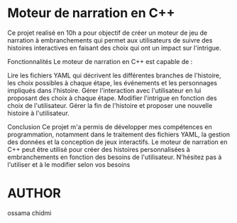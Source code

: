 # Moteur de narration en C++

Ce projet realisé en 10h a pour objectif de créer un moteur de jeu de narration à embranchements qui permet aux utilisateurs de suivre des histoires interactives en faisant des choix qui ont un impact sur l'intrigue.

Fonctionnalités
Le moteur de narration en C++ est capable de :

Lire les fichiers YAML qui décrivent les différentes branches de l'histoire, les choix possibles à chaque étape, les événements et les personnages impliqués dans l'histoire.
Gérer l'interaction avec l'utilisateur en lui proposant des choix à chaque étape.
Modifier l'intrigue en fonction des choix de l'utilisateur.
Gérer la fin de l'histoire et proposer une nouvelle histoire à l'utilisateur.

Conclusion
Ce projet m'a permis de développer mes compétences en programmation, notamment dans le traitement des fichiers YAML, la gestion des données et la conception de jeux interactifs. Le moteur de narration en C++ peut être utilisé pour créer des histoires personnalisées à embranchements en fonction des besoins de l'utilisateur. N'hésitez pas à l'utiliser et à le modifier selon vos besoins


# AUTHOR
ossama chidmi
